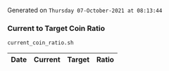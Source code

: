 Generated on `Thursday 07-October-2021 at 08:13:44`

### Current to Target Coin Ratio
`current_coin_ratio.sh`

Date|Current|Target|Ratio
---|---|---|---
